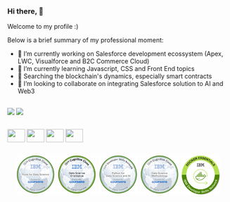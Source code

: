 ### Hi there,  👋

Welcome to my profile :)

Below is a brief summary of my professional moment:
- 🔭 I’m currently working on Salesforce development ecossystem (Apex, LWC, Visualforce and B2C Commerce Cloud)
- 🌱 I’m currently learning Javascript, CSS and Front End topics
- 🔬 Searching the blockchain's dynamics, especially smart contracts
- 👯 I’m looking to collaborate on integrating Salesforce solution to AI and Web3
##

<div style="display: inline_block">
  <img height="150em"  src="https://github-readme-stats.vercel.app/api?username=csilva86&show_icons=true&theme=tokyonight" />
  <img height="150em"  src="https://github-readme-stats.vercel.app/api/top-langs/?username=csilva86&layout=compact&theme=tokyonight" />
</div>

##

<div style="display: inline_block">
  <img align="center" height="30" width="40" src="https://cdn.jsdelivr.net/gh/devicons/devicon/icons/salesforce/salesforce-original.svg" />
  <img align="center" height="30" width="40" src="https://cdn.jsdelivr.net/gh/devicons/devicon/icons/javascript/javascript-original.svg" />
  <img align="center" height="30" width="40" src="https://cdn.jsdelivr.net/gh/devicons/devicon/icons/python/python-original-wordmark.svg" />
  <img align="center" height="30" width="40" src="https://cdn.jsdelivr.net/gh/devicons/devicon/icons/solidity/solidity-plain.svg" />
</div>      

##

<div style="display: inline_block">
  <center>
    <img height="90" width="90" align="center" src="tools-for-data-science.png" />
    <img height="90" width="90" align="center" src="data-science-orientation.png" />
    <img height="90" width="90" align="center" src="python-for-data-science-and-ai.png" />
    <img height="90" width="90" align="center" src="data-science-methodology.png" />
    <img height="90" width="90" align="center" src="docker-essentials-a-developer-introduction.png" />
  </center>
</div>

<!--
**csilva86/csilva86** is a ✨ _special_ ✨ repository because its `README.md` (this file) appears on your GitHub profile.

Here are some ideas to get you started:

- 🔭 I’m currently working on ...
- 🌱 I’m currently learning ...
- 👯 I’m looking to collaborate on ...
- 🤔 I’m looking for help with ...
- 💬 Ask me about ...
- 📫 How to reach me: ...
- 😄 Pronouns: ...
- ⚡ Fun fact: ...
-->


